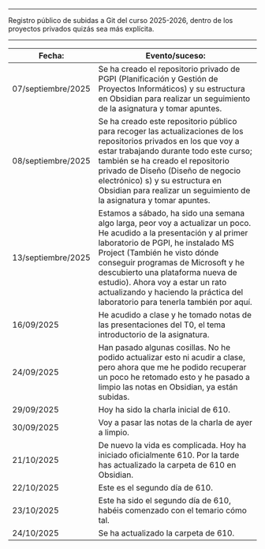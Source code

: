 
---
Registro público de subidas a Git del curso 2025-2026, dentro de los proyectos privados quizás sea más explícita.

---


| Fecha:             | Evento/suceso:                                                                                                                                                                                                                                                                                                                                                                                 |
| ------------------ | ---------------------------------------------------------------------------------------------------------------------------------------------------------------------------------------------------------------------------------------------------------------------------------------------------------------------------------------------------------------------------------------------- |
| 07/septiembre/2025 | Se ha creado el repositorio privado de PGPI (Planificación y Gestión de Proyectos Informáticos) y su estructura en Obsidian para realizar un seguimiento de la asignatura y tomar apuntes.                                                                                                                                                                                                     |
| 08/septiembre/2025 | Se ha creado este repositorio público para recoger las actualizaciones de los repositorios privados en los que voy a estar trabajando durante todo este curso; también se ha creado el repositorio privado de Diseño (Diseño de negocio electrónico) s) y su estructura en Obsidian para realizar un seguimiento de la asignatura y tomar apuntes.                                             |
| 13/septiembre/2025 | Estamos a sábado, ha sido una semana algo larga, peor voy a actualizar un poco. He acudido a la presentación y al primer laboratorio de PGPI, he instalado MS Project (También he visto dónde conseguir programas de Microsoft y he descubierto una plataforma nueva de estudio). Ahora voy a estar un rato actualizando y haciendo la práctica del laboratorio para tenerla también por aquí. |
| 16/09/2025         | He acudido a clase y he tomado notas de las presentaciones del T0, el tema introductorio de la asignatura.                                                                                                                                                                                                                                                                                     |
| 24/09/2025         | Han pasado algunas cosillas. No he podido actualizar esto ni acudir a clase, pero ahora que me he podido recuperar un poco he retomado esto y he pasado a limpio las notas en Obsidian, ya están subidas.                                                                                                                                                                                      |
| 29/09/2025         | Hoy ha sido la charla inicial de 610.                                                                                                                                                                                                                                                                                                                                                          |
| 30/09/2025         | Voy a pasar las notas de la charla de ayer a limpio.                                                                                                                                                                                                                                                                                                                                           |
| 21/10/2025         | De nuevo la vida es complicada. Hoy ha iniciado oficialmente 610. Por la tarde has actualizado la carpeta de 610 en Obsidian.                                                                                                                                                                                                                                                                  |
| 22/10/2025         | Este es el segundo día de 610.                                                                                                                                                                                                                                                                                                                                                                 |
| 23/10/2025         | Este ha sido el segundo día de 610, habéis comenzado con el temario cómo tal.                                                                                                                                                                                                                                                                                                                  |
| 24/10/2025         | Se ha actualizado la carpeta de 610.                                                                                                                                                                                                                                                                                                                                                           |
